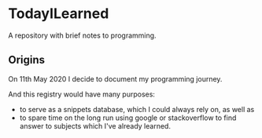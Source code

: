# TodayILearned
A repository with brief notes to programming.

## Origins
On 11th May 2020 I decide to document my programming journey.  
  
And this registry would have many purposes: 
* to serve as a snippets database, which I could always rely on, as well as
* to spare time on the long run using google or stackoverflow to find answer to subjects which I've already learned.
